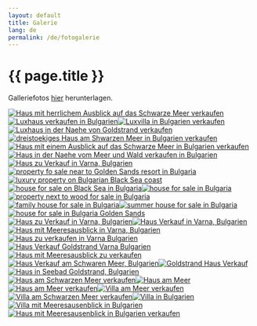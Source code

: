 ```yaml
---
layout: default
title: Galerie
lang: de
permalink: /de/fotogalerie
---
```

<h1 class="title">{{ page.title }}</h1>
<div class="clear"></div>
<p>Galleriefotos <a href="https://github.com/yourgoldensandshouse/yourgoldensandshouse/releases/download/v1.0.0/www.YourGoldenSandsHouse.com-gallery-fullsize.zip" title="">hier</a> herunterlagen.</p>
<p><a title="Haus mit herrlichem Ausblick auf das Schwarze Meer verkaufen" rel="lightbox[gallery]" href="/static/gallery/800/www.YourGoldenSandsHouse.com_53.jpg"> <img title="Haus mit herrlichem Ausblick auf das Schwarze Meer verkaufen" src="/static/gallery/310/sc_www.YourGoldenSandsHouse.com_53.jpg" alt="Haus mit herrlichem Ausblick auf das Schwarze Meer verkaufen" /></a><a title="Luxhaus verkaufen in Bulgarien" rel="lightbox[gallery]" href="/static/gallery/800/www.YourGoldenSandsHouse.com_38.jpg"><img title="Luxhaus verkaufen in Bulgarien" src="/static/gallery/310/sc_www.YourGoldenSandsHouse.com_38.jpg" alt="Luxhaus verkaufen in Bulgarien" /></a><a title="Luxvilla in Bulgarien verkaufen" rel="lightbox[gallery]" href="/static/gallery/800/www.YourGoldenSandsHouse.com_37.jpg"><img title="Luxvilla in Bulgarien verkaufen" src="/static/gallery/310/sc_www.YourGoldenSandsHouse.com_37.jpg" alt="Luxvilla in Bulgarien verkaufen" /></a><a title="Luxhaus in der Naehe von Goldstrand verkaufen" rel="lightbox[gallery]" href="/static/gallery/800/www.YourGoldenSandsHouse.com_36.jpg"><img title="Luxhaus in der Naehe von Goldstrand verkaufen" src="/static/gallery/310/sc_www.YourGoldenSandsHouse.com_36.jpg" alt="Luxhaus in der Naehe von Goldstrand verkaufen" /></a><a title="dreistoekiges Haus am Shwarzen Meer in Bulgarien verkaufen" rel="lightbox[gallery]" href="/static/gallery/800/www.YourGoldenSandsHouse.com_29.jpg"><img title="dreistoekiges Haus am Shwarzen Meer in Bulgarien verkaufen" src="/static/gallery/310/sc_www.YourGoldenSandsHouse.com_29.jpg" alt="dreistoekiges Haus am Shwarzen Meer in Bulgarien verkaufen" /></a><a title="Haus mit einem Ausblick auf das Schwarze Meer in Bulgarien verkaufen" rel="lightbox[gallery]" href="/static/gallery/800/www.YourGoldenSandsHouse.com_28.jpg"><img title="Haus mit einem Ausblick auf das Schwarze Meer in Bulgarien verkaufen" src="/static/gallery/310/sc_www.YourGoldenSandsHouse.com_28.jpg" alt="Haus mit einem Ausblick auf das Schwarze Meer in Bulgarien verkaufen" /></a><a title="Haus in der Naehe vom Meer und Wald verkaufen in Bulgarien" rel="lightbox[gallery]" href="/static/gallery/800/www.YourGoldenSandsHouse.com_27.jpg"><img title="Haus in der Naehe vom Meer und Wald verkaufen in Bulgarien" src="/static/gallery/310/sc_www.YourGoldenSandsHouse.com_27.jpg" alt="Haus in der Naehe vom Meer und Wald verkaufen in Bulgarien" /></a><a title="Haus zu Verkauf in Varna, Bulgarien" rel="lightbox[gallery]" href="/static/gallery/800/www.YourGoldenSandsHouse.com_26.jpg"><img title="Haus zu Verkauf in Varna, Bulgarien" src="/static/gallery/310/sc_www.YourGoldenSandsHouse.com_26.jpg" alt="Haus zu Verkauf in Varna, Bulgarien" /></a><a title="property fo sale near to Golden Sands resort in Bulgaria" rel="lightbox[gallery]" href="/static/gallery/800/www.YourGoldenSandsHouse.com_34.jpg"><img title="property fo sale near to Golden Sands resort in Bulgaria" src="/static/gallery/310/sc_www.YourGoldenSandsHouse.com_34.jpg" alt="property fo sale near to Golden Sands resort in Bulgaria" /></a><a title="luxury property on Bulgarian Black Sea coast" rel="lightbox[gallery]" href="/static/gallery/800/www.YourGoldenSandsHouse.com_30.jpg"><img title="luxury property on Bulgarian Black Sea coast" src="/static/gallery/310/sc_www.YourGoldenSandsHouse.com_30.jpg" alt="luxury property on Bulgarian Black Sea coast" /></a><a title="house for sale on Black Sea in Bulgaria" rel="lightbox[gallery]" href="/static/gallery/800/www.YourGoldenSandsHouse.com_32.jpg"><img title="house for sale on Black Sea in Bulgaria" src="/static/gallery/310/sc_www.YourGoldenSandsHouse.com_32.jpg" alt="house for sale on Black Sea in Bulgaria" /></a><a title="house for sale in Bulgaria" rel="lightbox[gallery]" href="/static/gallery/800/www.YourGoldenSandsHouse.com_01.jpg"><img title="house for sale in Bulgaria" src="/static/gallery/310/sc_www.YourGoldenSandsHouse.com_01.jpg" alt="house for sale in Bulgaria" /></a><a title="property next to wood for sale in Bulgaria" rel="lightbox[gallery]" href="/static/gallery/800/www.YourGoldenSandsHouse.com_25.jpg"><img title="property next to wood for sale in Bulgaria" src="/static/gallery/310/sc_www.YourGoldenSandsHouse.com_25.jpg" alt="property next to wood for sale in Bulgaria" /></a><a title="family house for sale in Bulgaria" rel="lightbox[gallery]" href="/static/gallery/800/www.YourGoldenSandsHouse.com_22.jpg"><img title="family house for sale in Bulgaria" src="/static/gallery/310/sc_www.YourGoldenSandsHouse.com_22.jpg" alt="family house for sale in Bulgaria" /></a><a title="summer house for sale in Bulgaria" rel="lightbox[gallery]" href="/static/gallery/800/www.YourGoldenSandsHouse.com_21.jpg"><img title="summer house for sale in Bulgaria" src="/static/gallery/310/sc_www.YourGoldenSandsHouse.com_21.jpg" alt="summer house for sale in Bulgaria" /></a><a title="house for sale in Bulgaria Golden Sands" rel="lightbox[gallery]" href="/static/gallery/800/www.YourGoldenSandsHouse.com_03.jpg"><img title="house for sale in Bulgaria Golden Sands" src="/static/gallery/310/sc_www.YourGoldenSandsHouse.com_03.jpg" alt="house for sale in Bulgaria Golden Sands" /></a><a title="Haus zu Verkauf in Varna, Bulgarien" rel="lightbox[gallery]" href="/static/gallery/800/www.YourGoldenSandsHouse.com_02.jpg"><img title="Haus zu Verkauf in Varna, Bulgarien" src="/static/gallery/310/sc_www.YourGoldenSandsHouse.com_02.jpg" alt="Haus zu Verkauf in Varna, Bulgarien" /></a><a title="Haus Verkauf in Varna, Bulgarien" rel="lightbox[gallery]" href="/static/gallery/800/www.YourGoldenSandsHouse.com_40.jpg"><img title="Haus Verkauf in Varna, Bulgarien" src="/static/gallery/310/sc_www.YourGoldenSandsHouse.com_40.jpg" alt="Haus Verkauf in Varna, Bulgarien" /></a><a title="Haus mit Meeresausblick in Varna, Bulgarien" rel="lightbox[gallery]" href="/static/gallery/800/www.YourGoldenSandsHouse.com_42.jpg"><img title="Haus mit Meeresausblick in Varna, Bulgarien" src="/static/gallery/310/sc_www.YourGoldenSandsHouse.com_42.jpg" alt="Haus mit Meeresausblick in Varna, Bulgarien" /></a><a title="Haus zu verkaufen in Varna Bulgarien" rel="lightbox[gallery]" href="/static/gallery/800/www.YourGoldenSandsHouse.com_41.jpg"><img title="Haus zu verkaufen in Varna Bulgarien" src="/static/gallery/310/sc_www.YourGoldenSandsHouse.com_41.jpg" alt="Haus zu verkaufen in Varna Bulgarien" /></a><a title="Haus Verkauf Goldstrand Varna Bulgarien" rel="lightbox[gallery]" href="/static/gallery/800/www.YourGoldenSandsHouse.com_05.jpg"><img title="Haus Verkauf Goldstrand Varna Bulgarien" src="/static/gallery/310/sc_www.YourGoldenSandsHouse.com_05.jpg" alt="Haus Verkauf Goldstrand Varna Bulgarien" /></a><a title="Haus mit Meeresausblick zu verkaufen" rel="lightbox[gallery]" href="/static/gallery/800/www.YourGoldenSandsHouse.com_11.jpg"><img title="Haus mit Meeresausblick zu verkaufen" src="/static/gallery/310/sc_www.YourGoldenSandsHouse.com_11.jpg" alt="Haus mit Meeresausblick zu verkaufen" /></a><a title="Haus Verkauf am Schwaren Meer, Bulgarien" rel="lightbox[gallery]" href="/static/gallery/800/www.YourGoldenSandsHouse.com_44.jpg"><img title="Haus Verkauf am Schwaren Meer, Bulgarien" src="/static/gallery/310/sc_www.YourGoldenSandsHouse.com_44.jpg" alt="Haus Verkauf am Schwaren Meer, Bulgarien" /></a><a title="Goldstrand Haus Verkauf" rel="lightbox[gallery]" href="/static/gallery/800/www.YourGoldenSandsHouse.com_45.jpg"><img title="Goldstrand Haus Verkauf" src="/static/gallery/310/sc_www.YourGoldenSandsHouse.com_45.jpg" alt="Goldstrand Haus Verkauf" /></a><a title="Haus in Seebad Goldstrand, Bulgarien" rel="lightbox[gallery]" href="/static/gallery/800/www.YourGoldenSandsHouse.com_46.jpg"><img title="Haus in Seebad Goldstrand, Bulgarien" src="/static/gallery/310/sc_www.YourGoldenSandsHouse.com_46.jpg" alt="Haus in Seebad Goldstrand, Bulgarien" /></a><a title="Haus am Schwarzen Meer verkaufen" rel="lightbox[gallery]" href="/static/gallery/800/www.YourGoldenSandsHouse.com_56.jpg"><img title="Haus am Schwarzen Meer verkaufen" src="/static/gallery/310/sc_www.YourGoldenSandsHouse.com_56.jpg" alt="Haus am Schwarzen Meer verkaufen" /></a><a title="Haus am Meer" rel="lightbox[gallery]" href="/static/gallery/800/www.YourGoldenSandsHouse.com_47.jpg"><img title="Haus am Meer" src="/static/gallery/310/sc_www.YourGoldenSandsHouse.com_47.jpg" alt="Haus am Meer" /></a><a title="Haus am Meer verkaufen" rel="lightbox[gallery]" href="/static/gallery/800/www.YourGoldenSandsHouse.com_07.jpg"><img title="Haus am Meer verkaufen" src="/static/gallery/310/sc_www.YourGoldenSandsHouse.com_07.jpg" alt="Haus am Meer verkaufen" /></a><a title="Villa am Meer verkaufen" rel="lightbox[gallery]" href="/static/gallery/800/www.YourGoldenSandsHouse.com_08.jpg"><img title="Villa am Meer verkaufen" src="/static/gallery/310/sc_www.YourGoldenSandsHouse.com_08.jpg" alt="Villa am Meer verkaufen" /></a><a title="Villa am Schwarzen Meer verkaufen" rel="lightbox[gallery]" href="/static/gallery/800/www.YourGoldenSandsHouse.com_48.jpg"><img title="Villa am Schwarzen Meer verkaufen" src="/static/gallery/310/sc_www.YourGoldenSandsHouse.com_48.jpg" alt="Villa am Schwarzen Meer verkaufen" /></a><a title="Villa in Bulgarien" rel="lightbox[gallery]" href="/static/gallery/800/www.YourGoldenSandsHouse.com_52.jpg"><img title="Villa in Bulgarien" src="/static/gallery/310/sc_www.YourGoldenSandsHouse.com_52.jpg" alt="Villa in Bulgarien" /></a><a title="Villa mit Meeresausenblick in Bulgarien" rel="lightbox[gallery]" href="/static/gallery/800/www.YourGoldenSandsHouse.com_50.jpg"><img title="Villa mit Meeresausenblick in Bulgarien" src="/static/gallery/310/sc_www.YourGoldenSandsHouse.com_50.jpg" alt="Villa mit Meeresausenblick in Bulgarien" /></a><a title="Haus mit Meeresausenblick in Bulgarien verkaufen" rel="lightbox[gallery]" href="/static/gallery/800/www.YourGoldenSandsHouse.com_51.jpg"><img title="Haus mit Meeresausenblick in Bulgarien verkaufen" src="/static/gallery/310/sc_www.YourGoldenSandsHouse.com_51.jpg" alt="Haus mit Meeresausenblick in Bulgarien verkaufen" /></a></p>
<script type="text/javascript"><!--
$$('img').each(function(item){item.setAttribute('title', '')});
$$('a').each(function(item){item.setAttribute('title', '')});
// --></script>